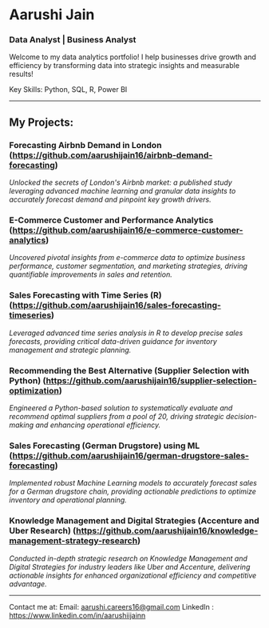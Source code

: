 # Aarushi Jain
### Data Analyst | Business Analyst 
Welcome to my data analytics portfolio! I help businesses drive growth and efficiency by transforming data into strategic insights and measurable results!

Key Skills: Python, SQL, R, Power BI 

------
## My Projects:
### Forecasting Airbnb Demand in London (https://github.com/aarushijain16/airbnb-demand-forecasting)
*Unlocked the secrets of London's Airbnb market: a published study leveraging advanced machine learning and granular data insights to accurately forecast demand and pinpoint key growth drivers.*

### E-Commerce Customer and Performance Analytics (https://github.com/aarushijain16/e-commerce-customer-analytics)
*Uncovered pivotal insights from e-commerce data to optimize business performance, customer segmentation, and marketing strategies, driving quantifiable improvements in sales and retention.*

### Sales Forecasting with Time Series (R) (https://github.com/aarushijain16/sales-forecasting-timeseries)
*Leveraged advanced time series analysis in R to develop precise sales forecasts, providing critical data-driven guidance for inventory management and strategic planning.*

### Recommending the Best Alternative (Supplier Selection with Python) (https://github.com/aarushijain16/supplier-selection-optimization)
*Engineered a Python-based solution to systematically evaluate and recommend optimal suppliers from a pool of 20, driving strategic decision-making and enhancing operational efficiency.*

### Sales Forecasting (German Drugstore) using ML (https://github.com/aarushijain16/german-drugstore-sales-forecasting)
*Implemented robust Machine Learning models to accurately forecast sales for a German drugstore chain, providing actionable predictions to optimize inventory and operational planning.*

### Knowledge Management and Digital Strategies (Accenture and Uber Research) (https://github.com/aarushijain16/knowledge-management-strategy-research)
*Conducted in-depth strategic research on Knowledge Management and Digital Strategies for industry leaders like Uber and Accenture, delivering actionable insights for enhanced organizational efficiency and competitive advantage.*


------
Contact me at:
Email: aarushi.careers16@gmail.com
LinkedIn : https://www.linkedin.com/in/aarushiijainn 

